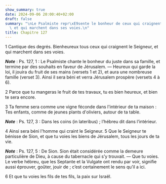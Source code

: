 ```yaml
---
show_summary: true
date: 2024-09-06 20:00:40+02:00
draft: false
summary: "\nLe Psalmiste repr\xE9sente le bonheur de ceux qui craignent le Seigneur\
  \ et qui marchent dans ses voies.\n"
title: Chapitre 127
---
```





1 Cantique des degrés. Bienheureux tous ceux qui craignent le Seigneur, et qui marchent dans ses voies.

***Note*** :  Ps. 127, 1 : Le Psalmiste chante le bonheur du juste dans sa famille, et termine par des souhaits en faveur de Jérusalem. ― Heureux qui garde la loi, il jouira du fruit de ses mains (versets 1 et 2), et aura une nombreuse famille (verset 3). Ainsi il sera béni et verra Jérusalem prospère (versets 4 à 6).


2 Parce que tu mangeras le fruit de tes travaux, tu es bien heureux, et bien te sera encore.


3 Ta femme sera comme une vigne féconde dans l'intérieur de ta maison : Tes enfants, comme de jeunes plants d'oliviers, autour de ta table.

***Note*** :  Ps. 127, 3 : Dans les coins (in lateribus) ; l’hébreu dit dans l’intérieur.


4 Ainsi sera béni l'homme qui craint le Seigneur. 5 Que le Seigneur te bénisse de Sion, et que tu voies les biens de Jérusalem, tous les jours de ta vie.

***Note*** :  Ps. 127, 5 : De Sion. Sion était considérée comme la demeure particulière de Dieu, à cause du tabernacle qui s’y trouvait. ― Que tu voies. Le verbe hébreu, que les Septante et la Vulgate ont rendu par voir, signifie aussi éprouver, goûter, jouir de ; c’est certainement le sens qu’il a ici.


6 Et que tu voies les fils de tes fils, la paix sur Israël.

